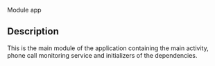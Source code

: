 Module app

## Description

This is the main module of the application containing the main activity, phone call monitoring
service and initializers of the dependencies.